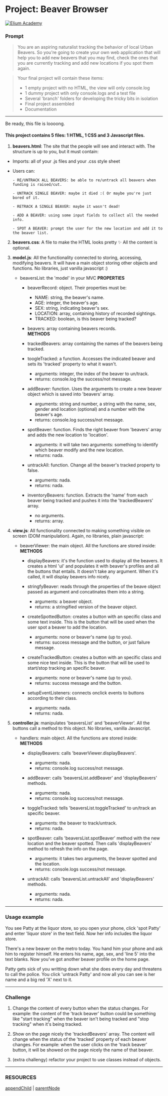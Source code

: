 # Project: Beaver Browser

[![Elium Academy](http://www.zoomby.es/img/Elium-Logo-200-px-Black-PNG.png)](http://www.elium.academy)


### Prompt

> You are an aspiring naturalist tracking the behavior of local Urban Beavers. So you're going to create your own web application that will help you to add new beavers that you may find, check the ones that you are currently tracking and add new locations if you spot them again.  

> Your final project will contain these items:  
>   * 1 empty project with no HTML, the view will only console.log  
>   * 1 dummy project wtih only console.logs and a test file  
>   * Several 'branch' folders for developing the tricky bits in isolation  
>   * Final project assembled  
>   * Documentation

---

Be ready, this file is loooong.

#### This project contains 5 files: 1 HTML, 1 CSS and 3 Javascript files.

1. **beavers.html**: The site that the people will see and interact with. The structure is up to you, but it must contain:  

  + Imports:  all of your .js files and your .css style sheet 
  + Users can:

  		- RE/UNTRACK ALL BEAVERS: be able to re/untrack all beavers when funding is raised/cut.

  		- UNTRACK SINGLE BEAVER: maybe it died :( Or maybe you're just bored of it.

  		- RETRACK A SINGLE BEAVER: maybe it wasn't dead!

  		- ADD A BEAVER: using some input fields to collect all the needed info.

  		- SPOT A BEAVER: prompt the user for the new location and add it to the beaver list.

2. **beavers.css**: A file to make the HTML looks pretty :sparkles: All the content is optional.

3. **model.js**: All the functionality connected to storing, accessing, modifying beavers. It will have a main object storing other objects and functions. No libraries, just vanilla javascript :)

	+ beaversList: the 'model' in your MVC
	**PROPERTIES**

		- beaverRecord: object. Their properties must be:

			* NAME: string, the beaver's name.  
			* AGE: integer, the beaver's age.  
			* SEX: string, indicating beaver's sex.  
			* LOCATION: array, containing history of recorded sightings.  
			* TRACKED: boolean, is this beaver being tracked?

		- beavers: array containing beavers records.  
	**METHODS**

		- trackedBeavers: array containing the names of the beavers being tracked.  
		- toogleTracked: a function. Accesses the indicated beaver and sets its 'tracked' property to what it wasn't.

			* arguments: integer, the index of the beaver to un/track.  
			* returns: console.log the success/not message.

		- addBeaver: function. Uses the arguments to create a new beaver object which is saved into 'beavers' array.

			* arguments: string and number, a string with the name, sex, gender and location (optional) and a number with the beaver's age.  
			* returns: console.log success/not message.

		- spotBeaver: function. Finds the right beaver from 'beavers' array and adds the new location to 'location'.

			* arguments: it will take two arguments: something to identify which beaver modify and the new location.  
			* returns: nada.

		- untrackAll: function. Change all the beaver's tracked property to false.

			* arguments: nada.  
			* returns: nada.

		- inventoryBeavers: function. Extracts the 'name' from each beaver being tracked and pushes it into the 'trackedBeavers' array.

			* no arguments.  
			* returns: array.

4. **view.js**: All functionality connected to making something visible on screen (DOM manipulation). Again, no libraries, plain javascript:

	+ beaverViewer: the main object. All the functions are stored inside:  
	**METHODS**

		- displayBeavers: it's the function used to display all the beavers. It creates a html 'ul' and populates it with beaver's profiles and all the buttons that entails. It doesn't take any argument. When it's called, it will display beavers info nicely.

		- stringfyBeaver: reads through the properties of the beave object passed as argument and concatinates them into a string.

			* arguments: a beaver object.  
			* returns: a stringified version of the beaver object.

		- createSpottedButton: creates a button with an specific class and some text inside. This is the button that will be used when the user spot a beaver to add the location.

			* arguments: none or beaver's name (up to you).  
			* returns: success message and the button, or just failure message.

		- createTrackedButton: creates a button with an specific class and some nice text inside. This is the button that will be used to start/stop tracking an specific beaver.

			* arguments: none or beaver's name (up to you).  
			* returns: success message and the button.

		- setupEventListeners: connects onclick events to buttons according to their class.

			* arguments: nada.  
			* returns: nada.

5. **controller.js**: manipulates 'beaversList' and 'beaverViewer'. All the buttons call a method to this object. No libraries, vanilla Javascript.

	+ handlers: main object. All the functions are stored inside:  
	**METHODS**

		- displayBeavers: calls 'beaverViewer.displayBeavers'.

			* arguments: nada.  
			* returns: console.log success/not message.

		- addBeaver: calls 'beaversList.addBeaver' and 'displayBeavers' methods.

			* arguments: nada.  
			* returns: console.log success/not message.

		- toggleTracked: tells 'beaversList.toggleTracked' to un/track an specific beaver.

			* arguments: the beaver to track/untrack.  
			* returns: nada.

		- spotBeaver: calls 'beaversList.spotBeaver' method with the new location and the beaver spotted. Then calls 'displayBeavers' method to refresh the info on the page.

			* arguments: it takes two arguments, the beaver spotted and the location.  
			* returns: console.logs success/not message.

		- untrackAll: calls 'beaversList.untrackAll' and 'displayBeavers' methods.

			* arguments: nada.
			* returns: nada.

---

### Usage example

You see Patty at the liquor store, so you open your phone, click 'spot Patty' and enter 'liquor store' in the text field. Now her info includes the liquor store.

There's a new beaver on the metro today. You hand him your phone and ask him to register himself. He enters his name, age, sex, and 'line 5' into the text blanks. Now you've got another beaver profile on the home page.

Patty gets sick of you writting down what she does every day and threatens to call the police. You click 'untrack Patty' and now all you can see is her name and a big red 'X' next to it.

---

### Challenge

1. Change the content of every button when the status changes. For example: the content of the 'track beaver' button could be something like "start tracking" when the beaver isn't being tracked and "stop tracking" when it's being tracked.

2. Show on the page nicely the 'trackedBeavers' array. The content will change when the status of the 'tracked' property of each beaver changes. For example: when the user clicks on the 'track beaver' button, it will be showed on the page nicely the name of that beaver.

3. (extra challengy) refactor your project to use classes instead of objects.

---

### RESOURCES

[appendChild](https://developer.mozilla.org/en/docs/Web/API/Node/appendChild) | [parentNode](https://developer.mozilla.org/en/docs/Web/API/ParentNode)
